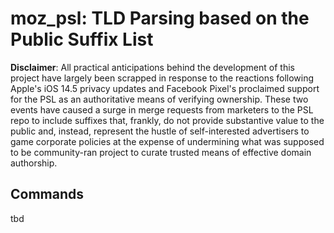 moz_psl: TLD Parsing based on the Public Suffix List
=====
**Disclaimer**:
All practical anticipations behind the development of this project have largely been scrapped in response to the reactions following Apple's iOS 14.5 privacy updates and Facebook Pixel's proclaimed support for the PSL as an authoritative means of verifying ownership. These two events have caused a surge in merge requests from marketers to the PSL repo to include suffixes that, frankly, do not provide substantive value to the public and, instead, represent the hustle of self-interested advertisers to game corporate policies at the expense of undermining what was supposed to be community-ran project to curate trusted means of effective domain authorship.

## Commands ##
tbd
